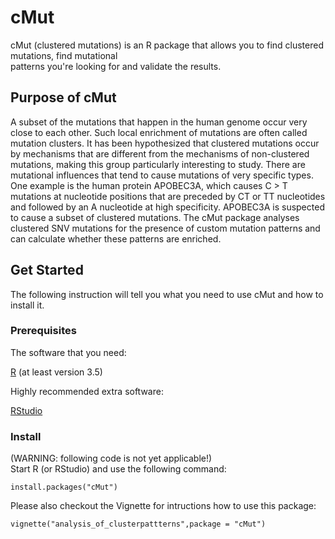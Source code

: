 # cMut
cMut (clustered mutations) is an R package that allows you to find clustered mutations, find mutational  
patterns you're looking for and validate the results.

## Purpose of cMut
A subset of the mutations that happen in the human genome occur very close to each other. 
Such local enrichment of mutations are often called mutation clusters. It has been hypothesized that 
clustered mutations occur by mechanisms that are different from the mechanisms of non-clustered mutations, 
making this group particularly interesting to study.
There are mutational influences that tend to cause mutations of very specific types. One example is the 
human protein APOBEC3A, which causes C > T mutations at nucleotide positions that are preceded by CT or TT 
nucleotides and followed by an A nucleotide at high specificity. APOBEC3A is suspected to cause a subset 
of clustered mutations.
The cMut package analyses clustered SNV mutations for the presence of custom mutation patterns and can 
calculate whether these patterns are enriched. 

## Get Started
The following instruction will tell you what you need to use cMut and how to install it.

### Prerequisites
The software that you need:

[R](https://www.r-project.org/) (at least version 3.5)

Highly recommended extra software:

[RStudio](https://www.rstudio.com/)

### Install
(WARNING: following code is not yet applicable!)  
Start R (or RStudio) and use the following command: 
```
install.packages("cMut")
```
Please also checkout the Vignette for intructions how to use this package:
```
vignette("analysis_of_clusterpattterns",package = "cMut")
```
